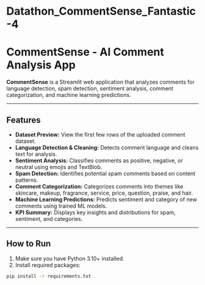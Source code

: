 # Datathon_CommentSense_Fantastic-4

# CommentSense - AI Comment Analysis App

**CommentSense** is a Streamlit web application that analyzes comments for language detection, spam detection, sentiment analysis, comment categorization, and machine learning predictions.

---

## Features

- **Dataset Preview:** View the first few rows of the uploaded comment dataset.
- **Language Detection & Cleaning:** Detects comment language and cleans text for analysis.
- **Sentiment Analysis:** Classifies comments as positive, negative, or neutral using emojis and TextBlob.
- **Spam Detection:** Identifies potential spam comments based on content patterns.
- **Comment Categorization:** Categorizes comments into themes like skincare, makeup, fragrance, service, price, question, praise, and hair.
- **Machine Learning Predictions:** Predicts sentiment and category of new comments using trained ML models.
- **KPI Summary:** Displays key insights and distributions for spam, sentiment, and categories.

---

## How to Run

1. Make sure you have Python 3.10+ installed.
2. Install required packages:

```bash
pip install -r requirements.txt
